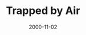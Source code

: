 ---
layout: base.njk
title : 'Trapped by Air' 
view_title : 'Trapped by Air' 
year : '2000' 
date : '2000-11-02' 
img_file : '/drawing/trappedair.png' 
html_file : 'trappedair' 
next_html : 'rockshoe.html' 
year_order : '567' 
permalink : "title/{{html_file}}.html"
---